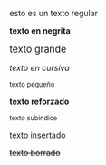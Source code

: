 <html>
<head>
	<title>Primera pagina</title>
</head>
<body>
	<p>esto es un texto regular</p>
	<p><b>texto en negrita</b></p>
	<p><big>texto grande</big></p>
	<p><i>texto en cursiva</i></p>
	<p><small>texto pequeño</small></p>
	<p><strong>texto reforzado</strong></p>
	<p><sub>texto subindice</sub></p>
	<p><ins>texto insertado</ins></p>
	<p><del>texto borrado</del></p>
</body>
</html>
